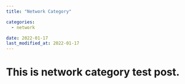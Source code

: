 ```yaml
---
title: "Network Category"

categories:
  - network

date: 2022-01-17
last_modified_at: 2022-01-17
---
```


# This is network category test post.
